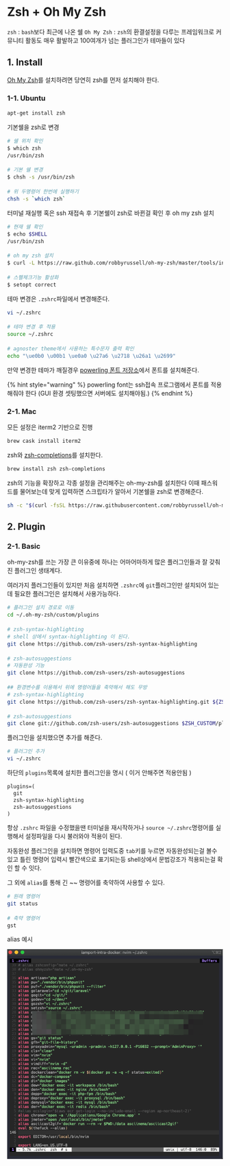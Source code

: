 # Zsh + Oh My Zsh

`zsh` : `bash`보다 최근에 나온 쉘 `Oh My Zsh` : `zsh`의 환결설정을 다루는 프레임워크로 커뮤니티 활동도 매우 활발하고 100여개가 넘는 플러그인가 테마들이 있다

## 1. Install

[Oh My Zsh](https://ohmyz.sh/)를 설치하려면 당연히 zsh를 먼저 설치해야 한다.

### 1-1. Ubuntu

```bash
apt-get install zsh
```

기본쉘을 zsh로 변경

```bash
# 쉘 위치 확인
$ which zsh
/usr/bin/zsh

# 기본 쉘 변경
$ chsh -s /usr/bin/zsh

# 위 두명령어 한번에 실행하기
chsh -s `which zsh`
```

터미널 재실행 혹은 ssh 재접속 후 기본쉘이 zsh로 바뀐걸 확인 후 oh my zsh 설치

```bash
# 현재 쉘 확인
$ echo $SHELL
/usr/bin/zsh

# oh my zsh 설치
$ curl -L https://raw.github.com/robbyrussell/oh-my-zsh/master/tools/install.sh | sh

# 스펠체크기능 활성화
$ setopt correct
```

테마 변경은 `.zshrc`파일에서 변경해준다.

```bash
vi ~/.zshrc

# 테마 변경 후 적용
source ~/.zshrc

# agnoster theme에서 사용하는 특수문자 출력 확인
echo "\ue0b0 \u00b1 \ue0a0 \u27a6 \u2718 \u26a1 \u2699"
```

만약 변경한 테마가 깨질경우 [powerling 폰트 저장소](https://github.com/powerline/fonts)에서 폰트를 설치해준다.

{% hint style="warning" %}
powerling font는 ssh접속 프로그램에서 폰트를 적용해줘야 한다 \(GUI 환경 셋팅했으면 서버에도 설치해야됨.\)
{% endhint %}

### 2-1. Mac

모든 설정은 iterm2 기반으로 진행

```bash
brew cask install iterm2
```

zsh와 [zsh-completions](https://github.com/zsh-users/zsh-completions)를 설치한다.

```bash
brew install zsh zsh-completions
```

zsh의 기능을 확장하고 각종 설정을 관리해주는 oh-my-zsh를 설치한다 이때 패스워드를 물어보는데 맞게 입력하면 스크립타가 알아서 기본쉘을 zsh로 변경해준다.

```bash
sh -c "$(curl -fsSL https://raw.githubusercontent.com/robbyrussell/oh-my-zsh/master/tools/install.sh)"
```

## 2. Plugin

### 2-1. Basic

oh-my-zsh를 쓰는 가장 큰 이유중에 하나는 어마어마하게 많은 플러그인들과 잘 갖춰진 플러그인 생태계다.

여러가지 플러그인들이 있지만 처음 설치하면 `.zshrc`에 `git`플러그인만 설치되어 있는데 필요한 플러그인은 설치해서 사용가능하다.

```bash
# 플러그인 설치 경로로 이동
cd ~/.oh-my-zsh/custom/plugins

# zsh-syntax-highlighting
# shell 상에서 syntax-highlighting 이 된다.
git clone https://github.com/zsh-users/zsh-syntax-highlighting

# zsh-autosuggestions
# 자동완성 기능
git clone https://github.com/zsh-users/zsh-autosuggestions

## 환경변수를 이용해서 위에 명령어들을 축약해서 해도 무방
# zsh-syntax-highlighting
git clone https://github.com/zsh-users/zsh-syntax-highlighting.git ${ZSH_CUSTOM:-~/.oh-my-zsh/custom}/plugins/zsh-syntax-highlighting

# zsh-autosuggestions
git clone git://github.com/zsh-users/zsh-autosuggestions $ZSH_CUSTOM/plugins/zsh-autosuggestions
```

플러그인을 설치했으면 추가를 해준다.

```bash
# 플러그인 추가
vi ~/.zshrc
```

하단의 `plugins`목록에 설치한 플러그인을 명시 \( 이거 안해주면 적용안됨 \)

```markup
plugins=(
  git
  zsh-syntax-highlighting
  zsh-autosuggestions
)
```

항상 `.zshrc` 파일을 수정했을땐 터미널을 재시작하거나 `source ~/.zshrc`명령어를 실행해서 설정파일을 다시 불러와야 적용이 된다.

자동완성 플러그인을 설치하면 명령어 입력도중 `tab`키를 누르면 자동완성되는걸 볼수 있고 틀린 명령어 입력시 빨간색으로 표기되는등 shell상에서 문법강조가 적용되는걸 확인 할 수 잇다.

그 외에 `alias`를 통해 긴 ~~ 명령어를 축약하여 사용할 수 있다.

```bash
# 원래 명령어
git status

# 축약 명령어
gst
```

alias 예시

![](../../.gitbook/assets/zsh1.png)

